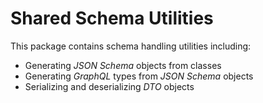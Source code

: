 # Shared Schema Utilities

This package contains schema handling utilities including:

- Generating *JSON Schema* objects from classes
- Generating *GraphQL* types from *JSON Schema* objects
- Serializing and deserializing *DTO* objects